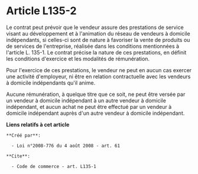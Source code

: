 # Article L135-2

Le contrat peut prévoir que le vendeur assure des prestations de service visant au développement et à l'animation du réseau
de vendeurs à domicile indépendants, si celles-ci sont de nature à favoriser la vente de produits ou de services de
l'entreprise, réalisée dans les conditions mentionnées à l'article L. 135-1. Le contrat précise la nature de ces prestations,
en définit les conditions d'exercice et les modalités de rémunération. 

Pour l'exercice de ces prestations, le vendeur ne peut en aucun cas exercer une activité d'employeur, ni être en relation
contractuelle avec les vendeurs à domicile indépendants qu'il anime. 

Aucune rémunération, à quelque titre que ce soit, ne peut être versée par un vendeur à domicile indépendant à un autre
vendeur à domicile indépendant, et aucun achat ne peut être effectué par un vendeur à domicile indépendant auprès d'un autre
vendeur à domicile indépendant.

**Liens relatifs à cet article**

	**Créé par**:

	  - Loi n°2008-776 du 4 août 2008 - art. 61

	**Cite**:

	  - Code de commerce - art. L135-1

